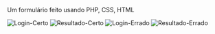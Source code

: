 <p>Um formulário feito usando PHP, CSS, HTML</p>

<img src="https://i.ibb.co/km1PvSw/Login-Certo.png" alt="Login-Certo" border="0">
<img src="https://i.ibb.co/ky9fMWR/Resultado-Certo.png" alt="Resultado-Certo" border="0">
<img src="https://i.ibb.co/C6p4w5R/Login-Errado.png" alt="Login-Errado" border="0">
<img src="https://i.ibb.co/zXT6Qkt/Resultado-Errado.png" alt="Resultado-Errado" border="0">
